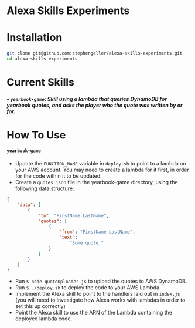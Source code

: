 Alexa Skills Experiments
========================

# Installation
```bash
git clone git@github.com:stephengeller/alexa-skills-experiments.git
cd alexa-skills-experiments
```

# Current Skills

##### - `yearbook-game`: Skill using a lambda that queries DynamoDB for yearbook quotes, and asks the player who the quote was written by or for.
  

# How To Use

#### `yearbook-game`
- Update the `FUNCTION_NAME` variable in `deploy.sh` to point to a lambda on your AWS account. You may need to create a lambda for it first, in order for the code within it to be updated.
- Create a `quotes.json` file in the yearbook-game directory, using the following data structure:
```json
{
	"data": [
		{
			"to": "FirstName LastName",
			"quotes": [
				{
					"from": "FirstName LastName",
					"text":
						"Some quote."
				}
			]
		}
	]
}
```
- Run `$ node quoteUploader.js` to upload the quotes to AWS DynamoDB.
- Run `$ ./deploy.sh` to deploy the code to your AWS Lambda.
- Implement the Alexa skill to point to the handlers laid out in `index.js` (you will need to investigate how Alexa works with lambdas in order to set this up correctly)
- Point the Alexa skill to use the ARN of the Lambda containing the deployed lambda code.
